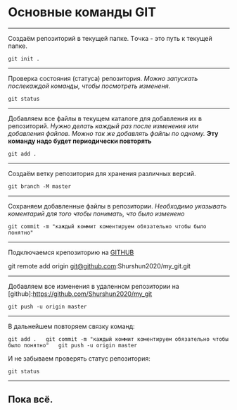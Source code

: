 # Основные команды GIT

---
Создаём репозиторий в текущей папке. Tочка - это путь к текущей папке.

`git init .`

---

Проверка состояния (статуса) репозитория. _Можно запускать послекаждой команды, чтобы посмотреть  измененя._

`git status`

---

Добавляем все файлы в текущем каталоге для добавления их в репозиторий. _Нужно делать каждый раз после изменения или добавления файлов. Можно так же добавлять файлы по одному._ __Эту команду надо будет периодически повторять__

`git add .`

---

Создаём ветку репозитория для хранения различных версий.
 
`git branch -M master`

---

Сохраняем добавленные файлы в репозитории. _Необходимо указывать коментарий для того чтобы понимать, что было изменено_

`git commit -m "каждый коммит коментируем обязательно чтобы было понятно"`

---

Подключаемся крепозиторию на [GITHUB](https://github.com "github.com")

git remote add origin git@github.com:Shurshun2020/my_git.git

---

Добавляем все изменения в удаленном репозитории на [github]:https://github.com/Shurshun2020/my_git

`git push -u origin master`

---

В дальнейшем повторяем связку команд:


`git add .  
git commit -m "каждый коммит коментируем обязательно чтобы было понятно"  
git push -u origin master`  

И не забываем проверять статус репозитория:

`git status`

---

## Пока всё.


